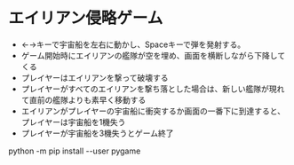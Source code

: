 # エイリアン侵略ゲーム
- ←→キーで宇宙船を左右に動かし、Spaceキーで弾を発射する。
- ゲーム開始時にエイリアンの艦隊が空を埋め、画面を横断しながら下降してくる
- プレイヤーはエイリアンを撃って破壊する
- プレイヤーがすべてのエイリアンを撃ち落とした場合は、新しい艦隊が現れて直前の艦隊よりも素早く移動する
- エイリアンがプレイヤーの宇宙船に衝突するか画面の一番下に到達すると、プレイヤーは宇宙船を1機失う
- プレイヤーが宇宙船を3機失うとゲーム終了

python -m pip install --user pygame
